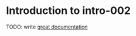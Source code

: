 # Introduction to intro-002

TODO: write [great documentation](https://jacobian.org/writing/what-to-write/)
